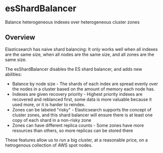 # esShardBalancer
Balance heterogeneous indexes over heterogeneous cluster zones

## Overview

Elasticsearch has naive shard balancing: It only works well when all indexes are the same size, when all nodes are the same size, and all zones are the same size.

The esShardBalancer disables the ES shard balancer, and adds new abilities: 

* Balance by node size - The shards of each index are spread evenly over the nodes in a cluster based on the amount of memory each node has.
* Indexes are given recovery priority - Highest priority indexes are recovered and reblanced first, some data is more valuable because it used more, or it is harder to reindex.
* Zones can be labeled "risky" - Elasticsearch supports the concept of cluster zones, and this shard balancer will ensure there is at least one copy of each shard in a non-risky zone
* Zones can have different replica counts - Some zones have more resources than others, so more replicas can be stored there

These features allow us to run a big cluster, at a reasonable price, on a hetrogenous collection of AWS spot nodes.

